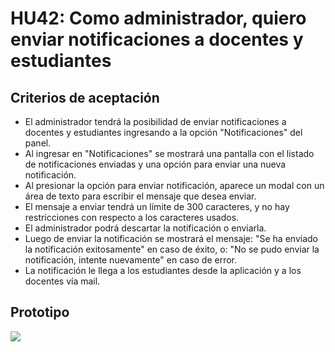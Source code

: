 # HU42: Como administrador, quiero enviar notificaciones a docentes y estudiantes

## Criterios de aceptación
- El administrador tendrá la posibilidad de enviar notificaciones a docentes y estudiantes ingresando a la opción "Notificaciones" del panel.
- Al ingresar en "Notificaciones" se mostrará una pantalla con el listado de notificaciones enviadas y una opción para enviar una nueva notificación.
- Al presionar la opción para enviar notificación, aparece un modal con un área de texto para escribir el mensaje que desea enviar.
- El mensaje a enviar tendrá un límite de 300 caracteres, y no hay restricciones con respecto a los caracteres usados.
- El administrador podrá descartar la notificación o enviarla.
- Luego de enviar la notificación se mostrará el mensaje: "Se ha enviado la notificación exitosamente" en caso de éxito, o: "No se pudo enviar la notificación, intente nuevamente" en caso de error.
- La notificación le llega a los estudiantes desde la aplicación y a los docentes vía mail.


## Prototipo
![](./prototipos/administrador-v2/enviar_notificaciones.png)
